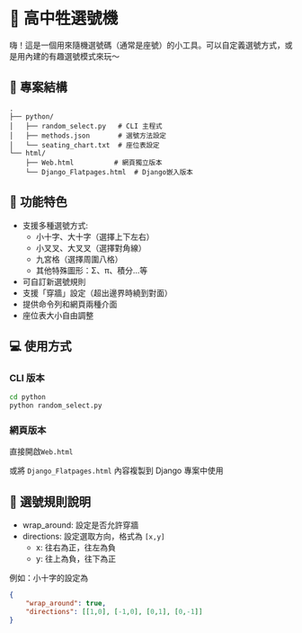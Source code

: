 # 🎲 高中牲選號機

嗨！這是一個用來隨機選號碼（通常是座號）的小工具。可以自定義選號方式，或是用內建的有趣選號模式來玩～

## 📁 專案結構
```
.
├── python/
│   ├── random_select.py   # CLI 主程式
│   ├── methods.json       # 選號方法設定
│   └── seating_chart.txt  # 座位表設定
└── html/
    ├── Web.html          # 網頁獨立版本
    └── Django_Flatpages.html  # Django嵌入版本
```

## 🌟 功能特色

- 支援多種選號方式:
  - 小十字、大十字（選擇上下左右）
  - 小叉叉、大叉叉（選擇對角線）
  - 九宮格（選擇周圍八格）
  - 其他特殊圖形：Σ、π、積分...等
- 可自訂新選號規則
- 支援「穿牆」設定（超出邊界時繞到對面）
- 提供命令列和網頁兩種介面
- 座位表大小自由調整

## 💻 使用方式

### CLI 版本
```bash
cd python
python random_select.py
```

### 網頁版本
直接開啟```Web.html```

或將 `Django_Flatpages.html` 內容複製到 Django 專案中使用

## 🎯 選號規則說明

- wrap_around: 設定是否允許穿牆
- directions: 設定選取方向，格式為 `[x,y]`
  - x: 往右為正，往左為負
  - y: 往上為負，往下為正

例如：小十字的設定為
```json
{
    "wrap_around": true,
    "directions": [[1,0], [-1,0], [0,1], [0,-1]]
}
```

